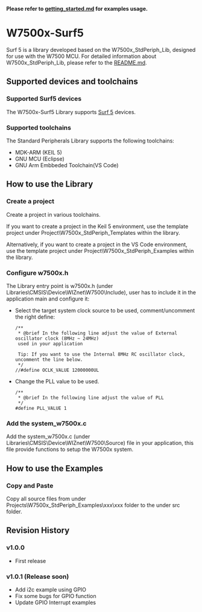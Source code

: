 **Please refer to [getting_started.md](https://github.com/Wiznet/W7500x-Surf5/blob/main/getting_started.md) for examples usage.**



<!--
Link
-->

# W7500x-Surf5


Surf 5 is a library developed based on the W7500x_StdPeriph_Lib, designed for use with the W7500 MCU. 
For detailed information about W7500x_StdPeriph_Lib, please refer to the [README.md](https://github.com/Wiznet/W7500x_StdPeriph_Lib/blob/master/README.md).




## Supported devices and toolchains

### Supported Surf5 devices

The W7500x-Surf5 Library supports [Surf 5](https://docs.wiznet.io/Product/Open-Source-Hardware/surf5) devices.

### Supported toolchains

The Standard Peripherals Library supports the following toolchains:
- MDK-ARM (KEIL 5)
- GNU MCU (Eclipse)
- GNU Arm Embbeded Toolchain(VS Code)



## How to use the Library

### Create a project

Create a project in various toolchains. 

If you want to create a project in the Keil 5 environment, use the template project under Project\W7500x_StdPeriph_Templates within the library. 

Alternatively, if you want to create a project in the VS Code environment, use the template project under Project\W7500x_StdPeriph_Examples within the library.

### Configure w7500x.h

The Library entry point is w7500x.h (under Libraries\CMSIS\Device\WIZnet\W7500\Include), user has to include it in the application main and configure it:


- Select the target system clock source to be used, comment/uncomment the right define:
  ```
  /**
   * @brief In the following line adjust the value of External oscillator clock (8MHz ~ 24MHz)
   used in your application

   Tip: If you want to use the Internal 8MHz RC oscillator clock, uncomment the line below.
   */
  //#define OCLK_VALUE 12000000UL
  ```
- Change the PLL value to be used.
  ```
  /**
   * @brief In the following line adjust the value of PLL
   */
  #define PLL_VALUE 1
  ```
  
### Add the system_w7500x.c

Add the system_w7500x.c (under Libraries\CMSIS\Device\WIZnet\W7500\Source) file in your application, this file provide functions to setup the W7500x system.




## How to use the Examples

### Copy and Paste

Copy all source files from under Projects\W7500x_StdPeriph_Examples\xxx\xxx folder to the under src folder.
  



## Revision History

### v1.0.0
- First release

### v1.0.1 (Release soon)
- Add i2c example using GPIO
- Fix some bugs for GPIO function
- Update GPIO Interrupt examples
